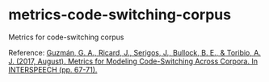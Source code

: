 # metrics-code-switching-corpus
Metrics for code-switching corpus

Reference:
[Guzmán, G. A., Ricard, J., Serigos, J., Bullock, B. E., & Toribio, A. J. (2017, August). Metrics for Modeling Code-Switching Across Corpora. In INTERSPEECH (pp. 67-71).](https://www.researchgate.net/profile/Jacqueline-Serigos-2/publication/319185267_Metrics_for_Modeling_Code-Switching_Across_Corpora/links/5e1cc794a6fdcc283771144c/Metrics-for-Modeling-Code-Switching-Across-Corpora.pdf)
